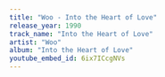 ```yaml
---
title: "Woo - Into the Heart of Love"
release_year: 1990
track_name: "Into the Heart of Love"
artist: "Woo"
album: "Into the Heart of Love"
youtube_embed_id: 6ix7ICcgNVs
---
```

